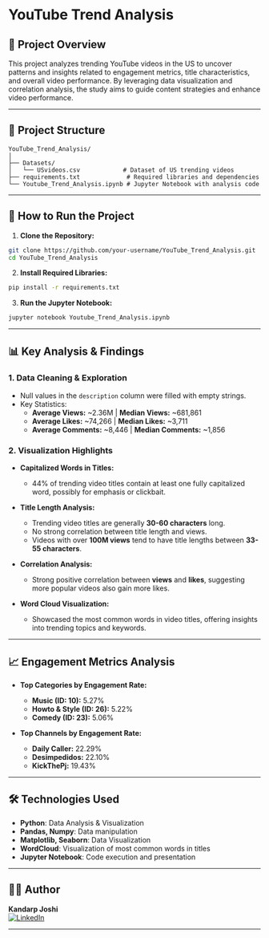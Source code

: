 # **YouTube Trend Analysis**

## 📑 **Project Overview**
This project analyzes trending YouTube videos in the US to uncover patterns and insights related to engagement metrics, title characteristics, and overall video performance. By leveraging data visualization and correlation analysis, the study aims to guide content strategies and enhance video performance.

---

## 📂 **Project Structure**

```
YouTube_Trend_Analysis/
│
├── Datasets/
│   └── USvideos.csv            # Dataset of US trending videos
├── requirements.txt             # Required libraries and dependencies
└── Youtube_Trend_Analysis.ipynb # Jupyter Notebook with analysis code
```

---

## 🚀 **How to Run the Project**

1. **Clone the Repository:**
```bash
git clone https://github.com/your-username/YouTube_Trend_Analysis.git
cd YouTube_Trend_Analysis
```

2. **Install Required Libraries:**
```bash
pip install -r requirements.txt
```

3. **Run the Jupyter Notebook:**
```bash
jupyter notebook Youtube_Trend_Analysis.ipynb
```

---

## 📊 **Key Analysis & Findings**

### **1. Data Cleaning & Exploration**
- Null values in the `description` column were filled with empty strings.
- Key Statistics:
  - **Average Views:** ~2.36M | **Median Views:** ~681,861
  - **Average Likes:** ~74,266 | **Median Likes:** ~3,711
  - **Average Comments:** ~8,446 | **Median Comments:** ~1,856

### **2. Visualization Highlights**
- **Capitalized Words in Titles:**
  - 44% of trending video titles contain at least one fully capitalized word, possibly for emphasis or clickbait.
  
- **Title Length Analysis:**
  - Trending video titles are generally **30-60 characters** long.
  - No strong correlation between title length and views.
  - Videos with over **100M views** tend to have title lengths between **33-55 characters**.

- **Correlation Analysis:**
  - Strong positive correlation between **views** and **likes**, suggesting more popular videos also gain more likes.

- **Word Cloud Visualization:**
  - Showcased the most common words in video titles, offering insights into trending topics and keywords.

---

## 📈 **Engagement Metrics Analysis**

- **Top Categories by Engagement Rate:**
  - **Music (ID: 10):** 5.27%
  - **Howto & Style (ID: 26):** 5.22%
  - **Comedy (ID: 23):** 5.06%

- **Top Channels by Engagement Rate:**
  - **Daily Caller:** 22.29%
  - **Desimpedidos:** 22.10%
  - **KickThePj:** 19.43%

---

## 🛠️ **Technologies Used**
- **Python**: Data Analysis & Visualization
- **Pandas, Numpy**: Data manipulation
- **Matplotlib, Seaborn**: Data Visualization
- **WordCloud**: Visualization of most common words in titles
- **Jupyter Notebook**: Code execution and presentation

---

## 🧑‍💻 **Author**

**Kandarp Joshi**  
[![LinkedIn](https://img.shields.io/badge/LinkedIn-Kandarp%20Joshi-blue)](https://www.linkedin.com/in/kandarp-joshi-3451231bb/)

---

